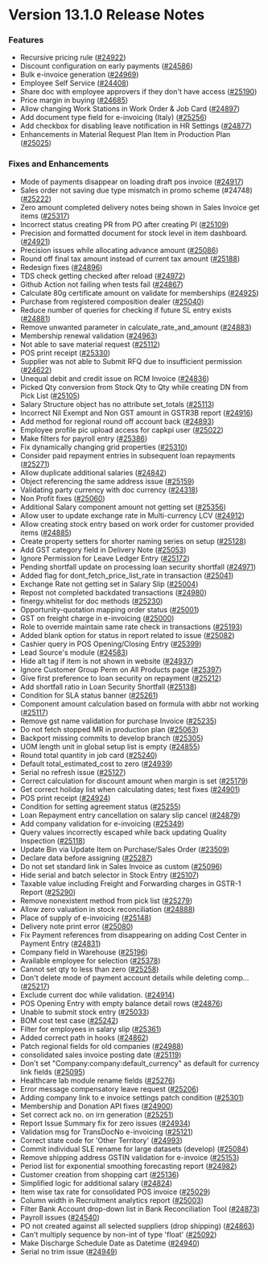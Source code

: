# Version 13.1.0 Release Notes

### Features

- Recursive pricing rule ([#24922](https://github.com/finergyrs/capkpi/pull/24922))
- Discount configuration on early payments ([#24586](https://github.com/finergyrs/capkpi/pull/24586))
- Bulk e-invoice generation ([#24969](https://github.com/finergyrs/capkpi/pull/24969))
- Employee Self Service ([#24408](https://github.com/finergyrs/capkpi/pull/24408))
- Share doc with employee approvers if they don't have access ([#25190](https://github.com/finergyrs/capkpi/pull/25190))
- Price margin in buying ([#24685](https://github.com/finergyrs/capkpi/pull/24685))
- Allow changing Work Stations in Work Order & Job Card ([#24897](https://github.com/finergyrs/capkpi/pull/24897))
- Add document type field for e-invoicing (Italy) ([#25256](https://github.com/finergyrs/capkpi/pull/25256))
- Add checkbox for disabling leave notification in HR Settings ([#24877](https://github.com/finergyrs/capkpi/pull/24877))
- Enhancements in Material Request Plan Item in Production Plan ([#25025](https://github.com/finergyrs/capkpi/pull/25025))


### Fixes and Enhancements
- Mode of payments disappear on loading draft pos invoice ([#24917](https://github.com/finergyrs/capkpi/pull/24917))
- Sales order not saving due type mismatch in promo scheme (#24748) ([#25222](https://github.com/finergyrs/capkpi/pull/25222))
- Zero amount completed delivery notes being shown in Sales Invoice get items ([#25317](https://github.com/finergyrs/capkpi/pull/25317))
- Incorrect status creating PR from PO after creating PI ([#25109](https://github.com/finergyrs/capkpi/pull/25109))
- Precision and formatted document for stock level in item dashboard. ([#24921](https://github.com/finergyrs/capkpi/pull/24921))
- Precision issues while allocating advance amount ([#25086](https://github.com/finergyrs/capkpi/pull/25086))
- Round off final tax amount instead of current tax amount ([#25188](https://github.com/finergyrs/capkpi/pull/25188))
- Redesign fixes ([#24896](https://github.com/finergyrs/capkpi/pull/24896))
- TDS check getting checked after reload ([#24972](https://github.com/finergyrs/capkpi/pull/24972))
- Github Action not failing when tests fail ([#24867](https://github.com/finergyrs/capkpi/pull/24867))
- Calculate 80g certificate amount on validate for memberships ([#24925](https://github.com/finergyrs/capkpi/pull/24925))
- Purchase from registered composition dealer ([#25040](https://github.com/finergyrs/capkpi/pull/25040))
- Reduce number of queries for checking if future SL entry exists ([#24881](https://github.com/finergyrs/capkpi/pull/24881))
- Remove unwanted parameter in calculate_rate_and_amount ([#24883](https://github.com/finergyrs/capkpi/pull/24883))
- Membership renewal validation ([#24963](https://github.com/finergyrs/capkpi/pull/24963))
- Not able to save material request ([#25112](https://github.com/finergyrs/capkpi/pull/25112))
- POS print receipt ([#25330](https://github.com/finergyrs/capkpi/pull/25330))
- Supplier was not able to Submit RFQ due to insufficient permission ([#24622](https://github.com/finergyrs/capkpi/pull/24622))
- Unequal debit and credit issue on RCM Invoice ([#24836](https://github.com/finergyrs/capkpi/pull/24836))
- Picked Qty conversion from Stock Qty to Qty while creating DN from Pick List ([#25105](https://github.com/finergyrs/capkpi/pull/25105))
- Salary Structure object has no attribute set_totals ([#25113](https://github.com/finergyrs/capkpi/pull/25113))
- Incorrect Nil Exempt and Non GST amount in GSTR3B report ([#24916](https://github.com/finergyrs/capkpi/pull/24916))
- Add method for regional round off account back ([#24893](https://github.com/finergyrs/capkpi/pull/24893))
- Employee profile pic upload access for capkpi user ([#25022](https://github.com/finergyrs/capkpi/pull/25022))
- Make filters for payroll entry ([#25386](https://github.com/finergyrs/capkpi/pull/25386))
- Fix dynamically changing grid properties ([#25310](https://github.com/finergyrs/capkpi/pull/25310))
- Consider paid repayment entries in subsequent loan repayments ([#25271](https://github.com/finergyrs/capkpi/pull/25271))
- Allow duplicate additional salaries ([#24842](https://github.com/finergyrs/capkpi/pull/24842))
- Object referencing the same address issue ([#25159](https://github.com/finergyrs/capkpi/pull/25159))
- Validating party currency with doc currency ([#24318](https://github.com/finergyrs/capkpi/pull/24318))
- Non Profit fixes ([#25060](https://github.com/finergyrs/capkpi/pull/25060))
- Additional Salary component amount not getting set ([#25356](https://github.com/finergyrs/capkpi/pull/25356))
- Allow user to update exchange rate in Multi-currency LCV ([#24912](https://github.com/finergyrs/capkpi/pull/24912))
- Allow creating stock entry based on work order for customer provided items ([#24885](https://github.com/finergyrs/capkpi/pull/24885))
- Create property setters for shorter naming series on setup ([#25128](https://github.com/finergyrs/capkpi/pull/25128))
- Add GST category field in Delivery Note ([#25053](https://github.com/finergyrs/capkpi/pull/25053))
- Ignore Permission for Leave Ledger Entry ([#25172](https://github.com/finergyrs/capkpi/pull/25172))
- Pending shortfall update  on processing loan security shortfall ([#24971](https://github.com/finergyrs/capkpi/pull/24971))
- Added flag for dont_fetch_price_list_rate in transaction ([#25041](https://github.com/finergyrs/capkpi/pull/25041))
- Exchange Rate not getting set in Salary Slip ([#25004](https://github.com/finergyrs/capkpi/pull/25004))
- Repost not completed backdated transactions ([#24980](https://github.com/finergyrs/capkpi/pull/24980))
- finergy.whitelist for doc methods ([#25230](https://github.com/finergyrs/capkpi/pull/25230))
- Opportunity-quotation mapping order status ([#25001](https://github.com/finergyrs/capkpi/pull/25001))
- GST on freight charge in e-invoicing ([#25000](https://github.com/finergyrs/capkpi/pull/25000))
- Role to override maintain same rate check in transactions ([#25193](https://github.com/finergyrs/capkpi/pull/25193))
- Added blank option for status in report related to issue ([#25082](https://github.com/finergyrs/capkpi/pull/25082))
- Cashier query in POS Opening/Closing Entry ([#25399](https://github.com/finergyrs/capkpi/pull/25399))
- Lead Source's module ([#24583](https://github.com/finergyrs/capkpi/pull/24583))
- Hide alt tag if item is not shown in website ([#24937](https://github.com/finergyrs/capkpi/pull/24937))
- Ignore Customer Group Perm on All Products page ([#25397](https://github.com/finergyrs/capkpi/pull/25397))
- Give first preference to loan security on repayment ([#25212](https://github.com/finergyrs/capkpi/pull/25212))
- Add shortfall ratio in Loan Security Shortfall ([#25138](https://github.com/finergyrs/capkpi/pull/25138))
- Condition for SLA status banner ([#25261](https://github.com/finergyrs/capkpi/pull/25261))
- Component amount calculation based on formula with abbr not working ([#25117](https://github.com/finergyrs/capkpi/pull/25117))
- Remove gst name validation for purchase Invoice ([#25235](https://github.com/finergyrs/capkpi/pull/25235))
- Do not fetch stopped MR in production plan ([#25063](https://github.com/finergyrs/capkpi/pull/25063))
- Backport missing commits to develop branch ([#25305](https://github.com/finergyrs/capkpi/pull/25305))
- UOM length unit in global setup list is empty ([#24855](https://github.com/finergyrs/capkpi/pull/24855))
- Round total quantity in job card ([#25240](https://github.com/finergyrs/capkpi/pull/25240))
- Default total_estimated_cost to zero ([#24939](https://github.com/finergyrs/capkpi/pull/24939))
- Serial no refresh issue ([#25127](https://github.com/finergyrs/capkpi/pull/25127))
- Correct calculation for discount amount when margin is set ([#25179](https://github.com/finergyrs/capkpi/pull/25179))
- Get correct holiday list when calculating dates; test fixes ([#24901](https://github.com/finergyrs/capkpi/pull/24901))
- POS print receipt ([#24924](https://github.com/finergyrs/capkpi/pull/24924))
- Condition for setting agreement status ([#25255](https://github.com/finergyrs/capkpi/pull/25255))
- Loan Repayment entry cancellation on salary slip cancel ([#24879](https://github.com/finergyrs/capkpi/pull/24879))
- Add company validation for e-invoicing ([#25349](https://github.com/finergyrs/capkpi/pull/25349))
- Query values incorrectly escaped while back updating Quality Inspection ([#25118](https://github.com/finergyrs/capkpi/pull/25118))
- Update Bin via Update Item on Purchase/Sales Order  ([#23509](https://github.com/finergyrs/capkpi/pull/23509))
- Declare data before assigning ([#25287](https://github.com/finergyrs/capkpi/pull/25287))
- Do not set standard link in Sales Invoice as custom ([#25096](https://github.com/finergyrs/capkpi/pull/25096))
- Hide serial and batch selector in Stock Entry ([#25107](https://github.com/finergyrs/capkpi/pull/25107))
- Taxable value including Freight and Forwarding charges in GSTR-1 Report ([#25290](https://github.com/finergyrs/capkpi/pull/25290))
- Remove nonexistent method from pick list ([#25279](https://github.com/finergyrs/capkpi/pull/25279))
- Allow zero valuation in stock reconciliation ([#24888](https://github.com/finergyrs/capkpi/pull/24888))
- Place of supply of e-invoicing ([#25148](https://github.com/finergyrs/capkpi/pull/25148))
- Delivery note print error ([#25080](https://github.com/finergyrs/capkpi/pull/25080))
- Fix Payment references from disappearing on adding Cost Center in Payment Entry ([#24831](https://github.com/finergyrs/capkpi/pull/24831))
- Company field in Warehouse ([#25196](https://github.com/finergyrs/capkpi/pull/25196))
- Available employee for selection ([#25378](https://github.com/finergyrs/capkpi/pull/25378))
- Cannot set qty to less than zero ([#25258](https://github.com/finergyrs/capkpi/pull/25258))
- Don't delete mode of payment account details while deleting comp… ([#25217](https://github.com/finergyrs/capkpi/pull/25217))
- Exclude current doc while validation. ([#24914](https://github.com/finergyrs/capkpi/pull/24914))
- POS Opening Entry with empty balance detail rows ([#24876](https://github.com/finergyrs/capkpi/pull/24876))
- Unable to submit stock entry ([#25033](https://github.com/finergyrs/capkpi/pull/25033))
- BOM cost test case ([#25242](https://github.com/finergyrs/capkpi/pull/25242))
- Filter for employees in salary slip ([#25361](https://github.com/finergyrs/capkpi/pull/25361))
- Added correct path in hooks ([#24862](https://github.com/finergyrs/capkpi/pull/24862))
- Patch regional fields for old companies ([#24988](https://github.com/finergyrs/capkpi/pull/24988))
- consolidated sales invoice posting date ([#25119](https://github.com/finergyrs/capkpi/pull/25119))
- Don't set "Company:company:default_currency" as default for currency link fields ([#25095](https://github.com/finergyrs/capkpi/pull/25095))
- Healthcare lab module rename fields ([#25276](https://github.com/finergyrs/capkpi/pull/25276))
- Error message compensatory leave request ([#25206](https://github.com/finergyrs/capkpi/pull/25206))
- Adding company link to e invoice settings patch condition ([#25301](https://github.com/finergyrs/capkpi/pull/25301))
- Membership and Donation API fixes ([#24900](https://github.com/finergyrs/capkpi/pull/24900))
- Set correct ack no. on irn generation ([#25251](https://github.com/finergyrs/capkpi/pull/25251))
- Report Issue Summary fix for zero issues ([#24934](https://github.com/finergyrs/capkpi/pull/24934))
- Validation msg for TransDocNo e-invoicing ([#25121](https://github.com/finergyrs/capkpi/pull/25121))
- Correct state code for 'Other Territory' ([#24993](https://github.com/finergyrs/capkpi/pull/24993))
- Commit individual SLE rename for large datasets (develop) ([#25084](https://github.com/finergyrs/capkpi/pull/25084))
- Remove shipping address GSTIN validation for e-invoice ([#25153](https://github.com/finergyrs/capkpi/pull/25153))
- Period list for exponential smoothing forecasting report ([#24982](https://github.com/finergyrs/capkpi/pull/24982))
- Customer creation from shopping cart ([#25136](https://github.com/finergyrs/capkpi/pull/25136))
- Simplified logic for additional salary ([#24824](https://github.com/finergyrs/capkpi/pull/24824))
- Item wise tax rate for consolidated POS invoice ([#25029](https://github.com/finergyrs/capkpi/pull/25029))
- Column width in Recruitment analytics report ([#25003](https://github.com/finergyrs/capkpi/pull/25003))
- Filter Bank Account drop-down list in Bank Reconciliation Tool ([#24873](https://github.com/finergyrs/capkpi/pull/24873))
- Payroll issues ([#24540](https://github.com/finergyrs/capkpi/pull/24540))
- PO not created against all selected suppliers (drop shipping) ([#24863](https://github.com/finergyrs/capkpi/pull/24863))
- Can't multiply sequence by non-int of type 'float' ([#25092](https://github.com/finergyrs/capkpi/pull/25092))
- Make Discharge Schedule Date as Datetime ([#24940](https://github.com/finergyrs/capkpi/pull/24940))
- Serial no trim issue ([#24949](https://github.com/finergyrs/capkpi/pull/24949))
